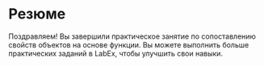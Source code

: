 # Резюме

Поздравляем! Вы завершили практическое занятие по сопоставлению свойств объектов на основе функции. Вы можете выполнить больше практических заданий в LabEx, чтобы улучшить свои навыки.
